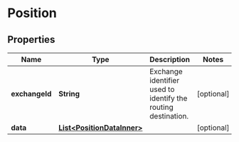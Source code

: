 

# Position


## Properties

| Name | Type | Description | Notes |
|------------ | ------------- | ------------- | -------------|
|**exchangeId** | **String** | Exchange identifier used to identify the routing destination. |  [optional] |
|**data** | [**List&lt;PositionDataInner&gt;**](PositionDataInner.md) |  |  [optional] |



